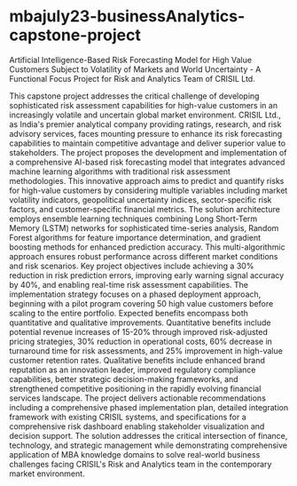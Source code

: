 # mbajuly23-businessAnalytics-capstone-project
Artificial Intelligence-Based Risk Forecasting Model for High Value Customers Subject to Volatility of Markets and World Uncertainty - A Functional Focus Project for Risk and Analytics Team of CRISIL Ltd.

This capstone project addresses the critical challenge of developing sophisticated risk assessment capabilities for high-value customers in an increasingly volatile and uncertain global market environment. CRISIL Ltd., as India's premier analytical company providing ratings, research, and risk advisory services, faces mounting pressure to enhance its risk forecasting capabilities to maintain competitive advantage and deliver superior value to stakeholders. The project proposes the development and implementation of a comprehensive AI-based risk forecasting model that integrates advanced machine learning algorithms with traditional risk assessment methodologies. This innovative approach aims to predict and quantify risks for high-value customers by considering multiple variables including market volatility indicators, geopolitical uncertainty indices, sector-specific risk factors, and customer-specific financial metrics. The solution architecture employs ensemble learning techniques combining Long Short-Term Memory (LSTM) networks for sophisticated time-series analysis, Random Forest algorithms for feature importance determination, and gradient boosting methods for enhanced prediction accuracy. This multi-algorithmic approach ensures robust performance across different market conditions and risk scenarios. Key project objectives include achieving a 30% reduction in risk prediction errors, improving early warning signal accuracy by 40%, and enabling real-time risk assessment capabilities. The implementation strategy focuses on a phased deployment approach, beginning with a pilot program covering 50 high value customers before scaling to the entire portfolio. Expected benefits encompass both quantitative and qualitative improvements. Quantitative benefits include potential revenue increases of 15-20% through improved risk-adjusted pricing strategies, 30% reduction in operational costs, 60% decrease in turnaround time for risk assessments, and 25% improvement in high-value customer retention rates. Qualitative benefits include enhanced brand reputation as an innovation leader, improved regulatory compliance capabilities, better strategic decision-making frameworks, and strengthened competitive positioning in the rapidly evolving financial services landscape. The project delivers actionable recommendations including a comprehensive phased implementation plan, detailed integration framework with existing CRISIL systems, and specifications for a comprehensive risk dashboard enabling stakeholder visualization and decision support. The solution addresses the critical intersection of finance, technology, and strategic management while demonstrating comprehensive application of MBA knowledge domains to solve real-world business challenges facing CRISIL's Risk and Analytics team in the contemporary market environment.
